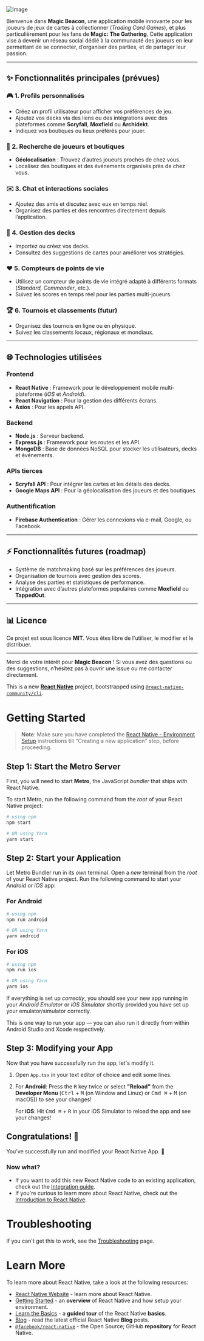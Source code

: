 
![image](https://github.com/user-attachments/assets/a94b8278-0fab-4705-ab3a-0b3de703cf0f)


Bienvenue dans **Magic Beacon**, une application mobile innovante pour les joueurs de jeux de cartes à collectionner (*Trading Card Games*), et plus particulièrement pour les fans de **Magic: The Gathering**. Cette application vise à devenir un réseau social dédié à la communauté des joueurs en leur permettant de se connecter, d’organiser des parties, et de partager leur passion.

---

## ✨ Fonctionnalités principales (prévues)

### 🎮 1. Profils personnalisés
- Créez un profil utilisateur pour afficher vos préférences de jeu.
- Ajoutez vos decks via des liens ou des intégrations avec des plateformes comme **Scryfall**,  **Moxfield** ou **Archidekt**.
- Indiquez vos boutiques ou lieux préférés pour jouer.

### 🏢 2. Recherche de joueurs et boutiques
- **Géolocalisation** : Trouvez d’autres joueurs proches de chez vous.
- Localisez des boutiques et des événements organisés près de chez vous.

### ✉️ 3. Chat et interactions sociales
- Ajoutez des amis et discutez avec eux en temps réel.
- Organisez des parties et des rencontres directement depuis l’application.

### 🎴 4. Gestion des decks
- Importez ou créez vos decks.
- Consultez des suggestions de cartes pour améliorer vos stratégies.

### ❤️ 5. Compteurs de points de vie
- Utilisez un compteur de points de vie intégré adapté à différents formats (*Standard, Commander*, etc.).
- Suivez les scores en temps réel pour les parties multi-joueurs.

### 🏆 6. Tournois et classements (futur)
- Organisez des tournois en ligne ou en physique.
- Suivez les classements locaux, régionaux et mondiaux.

---

## 🌐 Technologies utilisées

### Frontend
- **React Native** : Framework pour le développement mobile multi-plateforme (*iOS* et *Android*).
- **React Navigation** : Pour la gestion des différents écrans.
- **Axios** : Pour les appels API.

### Backend
- **Node.js** : Serveur backend.
- **Express.js** : Framework pour les routes et les API.
- **MongoDB** : Base de données NoSQL pour stocker les utilisateurs, decks et événements.

### APIs tierces
- **Scryfall API** : Pour intégrer les cartes et les détails des decks.
- **Google Maps API** : Pour la géolocalisation des joueurs et des boutiques.

### Authentification
- **Firebase Authentication** : Gérer les connexions via e-mail, Google, ou Facebook.

---

## ⚡ Fonctionnalités futures (roadmap)
- Système de matchmaking basé sur les préférences des joueurs.
- Organisation de tournois avec gestion des scores.
- Analyse des parties et statistiques de performance.
- Intégration avec d’autres plateformes populaires comme **Moxfield** ou **TappedOut**.

---

## 📊 Licence

Ce projet est sous licence **MIT**. Vous êtes libre de l'utiliser, le modifier et le distribuer.

---

Merci de votre intérêt pour **Magic Beacon** ! Si vous avez des questions ou des suggestions, n’hésitez pas à ouvrir une issue ou me contacter directement.

This is a new [**React Native**](https://reactnative.dev) project, bootstrapped using [`@react-native-community/cli`](https://github.com/react-native-community/cli).

# Getting Started

>**Note**: Make sure you have completed the [React Native - Environment Setup](https://reactnative.dev/docs/environment-setup) instructions till "Creating a new application" step, before proceeding.

## Step 1: Start the Metro Server

First, you will need to start **Metro**, the JavaScript _bundler_ that ships _with_ React Native.

To start Metro, run the following command from the _root_ of your React Native project:

```bash
# using npm
npm start

# OR using Yarn
yarn start
```

## Step 2: Start your Application

Let Metro Bundler run in its _own_ terminal. Open a _new_ terminal from the _root_ of your React Native project. Run the following command to start your _Android_ or _iOS_ app:

### For Android

```bash
# using npm
npm run android

# OR using Yarn
yarn android
```

### For iOS

```bash
# using npm
npm run ios

# OR using Yarn
yarn ios
```

If everything is set up _correctly_, you should see your new app running in your _Android Emulator_ or _iOS Simulator_ shortly provided you have set up your emulator/simulator correctly.

This is one way to run your app — you can also run it directly from within Android Studio and Xcode respectively.

## Step 3: Modifying your App

Now that you have successfully run the app, let's modify it.

1. Open `App.tsx` in your text editor of choice and edit some lines.
2. For **Android**: Press the <kbd>R</kbd> key twice or select **"Reload"** from the **Developer Menu** (<kbd>Ctrl</kbd> + <kbd>M</kbd> (on Window and Linux) or <kbd>Cmd ⌘</kbd> + <kbd>M</kbd> (on macOS)) to see your changes!

   For **iOS**: Hit <kbd>Cmd ⌘</kbd> + <kbd>R</kbd> in your iOS Simulator to reload the app and see your changes!

## Congratulations! :tada:

You've successfully run and modified your React Native App. :partying_face:

### Now what?

- If you want to add this new React Native code to an existing application, check out the [Integration guide](https://reactnative.dev/docs/integration-with-existing-apps).
- If you're curious to learn more about React Native, check out the [Introduction to React Native](https://reactnative.dev/docs/getting-started).

# Troubleshooting

If you can't get this to work, see the [Troubleshooting](https://reactnative.dev/docs/troubleshooting) page.

# Learn More

To learn more about React Native, take a look at the following resources:

- [React Native Website](https://reactnative.dev) - learn more about React Native.
- [Getting Started](https://reactnative.dev/docs/environment-setup) - an **overview** of React Native and how setup your environment.
- [Learn the Basics](https://reactnative.dev/docs/getting-started) - a **guided tour** of the React Native **basics**.
- [Blog](https://reactnative.dev/blog) - read the latest official React Native **Blog** posts.
- [`@facebook/react-native`](https://github.com/facebook/react-native) - the Open Source; GitHub **repository** for React Native.
